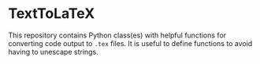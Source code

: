 # TextToLaTeX

This repository contains Python class(es) with helpful functions for converting code output to `.tex` files. It is useful to define functions to avoid having to unescape strings.
